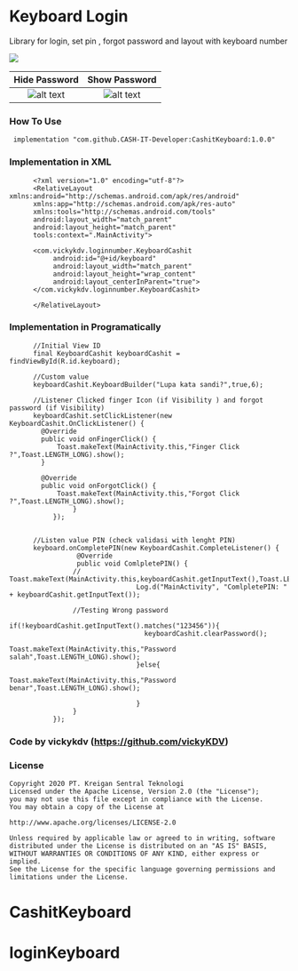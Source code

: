 # Keyboard Login
Library for login, set pin , forgot password and layout with keyboard number

[![](https://jitpack.io/v/CASH-IT-Developer/CashitKeyboard.svg)](https://jitpack.io/#CASH-IT-Developer/CashitKeyboard)


Hide Password              |  Show Password
:-------------------------:|:-------------------------:
![alt text](https://raw.githubusercontent.com/CASH-IT-Developer/CashitKeyboard/master/ck1.jpeg)  |  ![alt text](https://raw.githubusercontent.com/CASH-IT-Developer/CashitKeyboard/master/ck2.jpeg)



### How To Use
     implementation "com.github.CASH-IT-Developer:CashitKeyboard:1.0.0"

### Implementation in XML

          <?xml version="1.0" encoding="utf-8"?>
          <RelativeLayout xmlns:android="http://schemas.android.com/apk/res/android"
          xmlns:app="http://schemas.android.com/apk/res-auto"
          xmlns:tools="http://schemas.android.com/tools"
          android:layout_width="match_parent"
          android:layout_height="match_parent"
          tools:context=".MainActivity">

          <com.vickykdv.loginnumber.KeyboardCashit
               android:id="@+id/keyboard"
               android:layout_width="match_parent"
               android:layout_height="wrap_content"
               android:layout_centerInParent="true">
          </com.vickykdv.loginnumber.KeyboardCashit>
      
          </RelativeLayout>


### Implementation in Programatically
      
          //Initial View ID
          final KeyboardCashit keyboardCashit = findViewById(R.id.keyboard);
        
          //Custom value
          keyboardCashit.KeyboardBuilder("Lupa kata sandi?",true,6);
        
          //Listener Clicked finger Icon (if Visibility ) and forgot password (if Visibility)
          keyboardCashit.setClickListener(new KeyboardCashit.OnClickListener() {
            @Override
            public void onFingerClick() {
                Toast.makeText(MainActivity.this,"Finger Click ?",Toast.LENGTH_LONG).show();
            }

            @Override
            public void onForgotClick() {
                Toast.makeText(MainActivity.this,"Forgot Click ?",Toast.LENGTH_LONG).show();
                    }
               });


          //Listen value PIN (check validasi with lenght PIN)
          keyboard.onCompletePIN(new KeyboardCashit.CompleteListener() {
                     @Override
                     public void ComlpletePIN() {
                    //                Toast.makeText(MainActivity.this,keyboardCashit.getInputText(),Toast.LENGTH_LONG).show();
                                    Log.d("MainActivity", "ComlpletePIN: " + keyboardCashit.getInputText());
                    
                    //Testing Wrong password
                                    if(!keyboardCashit.getInputText().matches("123456")){
                                      keyboardCashit.clearPassword();
                                        Toast.makeText(MainActivity.this,"Password salah",Toast.LENGTH_LONG).show();
                                    }else{
                                        Toast.makeText(MainActivity.this,"Password benar",Toast.LENGTH_LONG).show();
                    
                                    }
                    }
               });
        
        
   ### Code by vickykdv (https://github.com/vickyKDV) 
   
   
   ### License
          
    Copyright 2020 PT. Kreigan Sentral Teknologi
    Licensed under the Apache License, Version 2.0 (the "License");
    you may not use this file except in compliance with the License.
    You may obtain a copy of the License at
          
    http://www.apache.org/licenses/LICENSE-2.0

    Unless required by applicable law or agreed to in writing, software
    distributed under the License is distributed on an "AS IS" BASIS,
    WITHOUT WARRANTIES OR CONDITIONS OF ANY KIND, either express or implied.
    See the License for the specific language governing permissions and
    limitations under the License.
# CashitKeyboard
# loginKeyboard

